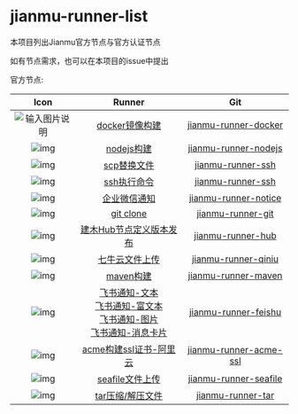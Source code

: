 # jianmu-runner-list

本项目列出Jianmu官方节点与官方认证节点

如有节点需求，也可以在本项目的issue中提出 

官方节点:  

|                             Icon                             |                            Runner                            |                             Git                              |
| :----------------------------------------------------------: | :----------------------------------------------------------: | :----------------------------------------------------------: |
| ![输入图片说明](https://img.jianmu.run/node-definition/icon/FvWtndEdOK9WmEc8WCmvKLYpy2Xv?imageView2/2/w/30/h/30/interlace/1/q/100%7CroundPic/radius/!25.5p) | [docker镜像构建](https://hub.jianmu.run/_/docker_image_build) | [jianmu-runner-docker](https://gitee.com/jianmu-runners/jianmu-runner-docker.git) |
| ![img](https://img.jianmu.run/node-definition/icon/FpON0edVLhS5j3Kgvs9i-rwljruu?imageView2/2/w/30/h/30/interlace/1/q/100%7CroundPic/radius/!25.5p) |     [nodejs构建](https://hub.jianmu.run/_/nodejs_build)      | [jianmu-runner-nodejs](https://gitee.com/jianmu-runners/jianmu-runner-nodejs.git) |
| ![img](https://img.jianmu.run/node-definition/icon/FuR2Q_RwpR-J1vBT5vQ9nhl3cRGG?imageView2/2/w/30/h/30/interlace/1/q/100%7CroundPic/radius/!25.5p) |     [scp替换文件](https://hub.jianmu.run/_/scp_resouce)      | [jianmu-runner-ssh](https://gitee.com/jianmu-runners/jianmu-runner-ssh.git) |
| ![img](https://img.jianmu.run/node-definition/icon/FuR2Q_RwpR-J1vBT5vQ9nhl3cRGG?imageView2/2/w/30/h/30/interlace/1/q/100%7CroundPic/radius/!25.5p) |       [ssh执行命令](https://hub.jianmu.run/_/ssh_cmd)        | [jianmu-runner-ssh](https://gitee.com/jianmu-runners/jianmu-runner-ssh.git) |
| ![img](https://img.jianmu.run/node-definition/icon/Fm-mFNmB-yLjzHprqYzStHx12E0t?imageView2/2/w/30/h/30/interlace/1/q/100%7CroundPic/radius/!25.5p) |     [企业微信通知](https://hub.jianmu.run/_/qywx_notice)     | [jianmu-runner-notice](https://gitee.com/jianmu-runners/jianmu-runner-notice.git) |
| ![img](https://img.jianmu.run/node-definition/icon/FikR5g_gILRZjr-olpMqypjhfuj3?imageView2/2/w/30/h/30/interlace/1/q/100%7CroundPic/radius/!25.5p) |       [git clone](https://hub.jianmu.run/_/git_clone)        | [jianmu-runner-git](https://gitee.com/jianmu-runners/jianmu-runner-git.git) |
| ![img](https://img.jianmu.run/node-definition/icon/FuldakfWy16et8gfoLhrhqjmrFgA?imageView2/2/w/30/h/30/interlace/1/q/100%7CroundPic/radius/!25.5p) | [建木Hub节点定义版本发布](https://hub.jianmu.run/_/hub_publish) | [jianmu-runner-hub](https://gitee.com/jianmu-runners/jianmu-runner-hub.git) |
| ![img](https://img.jianmu.run/node-definition/icon/FjLa8W_mgaQc6ZuZ_JccCyxY4wDr?imageView2/2/w/30/h/30/interlace/1/q/100%7CroundPic/radius/!25.5p) |   [七牛云文件上传](https://hub.jianmu.run/_/qiniu_upload)    | [jianmu-runner-qiniu](https://gitee.com/jianmu-runners/jianmu-runner-qiniu.git) |
| ![img](https://img.jianmu.run/node-definition/icon/FjIcOhP7DXyU8LfuoqkQ96hK7itw?imageView2/2/w/30/h/30/interlace/1/q/100%7CroundPic/radius/!25.5p) |      [maven构建](https://hub.jianmu.run/_/maven_build)       | [jianmu-runner-maven](https://gitee.com/jianmu-runners/jianmu-runner-maven.git) |
| ![img](https://img.jianmu.run/node-definition/icon/FhaFsSZDMEklnTnzLc1qcj1IWXH5?imageView2/2/w/30/h/30/interlace/1/q/100%7CroundPic/radius/!25.5p) |      [飞书通知-文本](https://hub.jianmu.run/_/feishu_notice_text) <br> [飞书通知-富文本](https://hub.jianmu.run/_/feishu_notice_post) <br>[飞书通知-图片](https://hub.jianmu.run/_/feishu_notice_image) <br>[飞书通知-消息卡片](https://hub.jianmu.run/_/feishu_notice_interactive)     | [jianmu-runner-feishu](https://gitee.com/jianmu-runners/jianmu-runner-feishu.git) |
| ![img](https://img.jianmu.run/node-definition/icon/FhJotcreNFwAAio6zF-d75-zuCCf?imageView2/2/w/30/h/30/interlace/1/q/100%7CroundPic/radius/!25.5p) | [acme构建ssl证书-阿里云](https://hub.jianmu.run/_/acme_ssl_aliyun) | [jianmu-runner-acme-ssl](https://gitee.com/jianmu-runners/jianmu-runner-acme-ssl.git) |
| ![img](https://img.jianmu.run/node-definition/icon/FjG9eU2DVdG-5eC9DUQ_juPkyie2?imageView2/2/w/30/h/30/interlace/1/q/100) |  [seafile文件上传](https://hub.jianmu.run/_/seafile_upload)  | [jianmu-runner-seafile](https://gitee.com/jianmu-runners/jianmu-runner-seafile.git) |
| ![img](https://img.jianmu.run/node-definition/icon/Fk5hx9DxszYY8DFuHeRW8TaJxPlu?imageView2/2/w/30/h/30/interlace/1/q/100%7CroundPic/radius/!25.5p) | [tar压缩/解压文件](https://hub.jianmu.run/_/pack_tar) | [jianmu-runner-tar](https://gitee.com/jianmu-runners/jianmu-runner-tar.git) |

